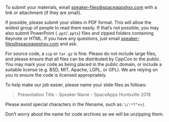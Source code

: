 To submit your materials, email [speaker-files@spaceappshsv.com](mailto:speaker-files@spaceappshsv.com) with a link or attachment (if they are small).

If possible, please submit your slides in PDF format. This will allow the widest group of people to read them easily. If that’s not possible, you may also submit PowerPoint (`.ppt`/`.pptx`) files and zipped folders containing Keynote or HTML. If you have any questions, just email [speaker-files@spaceappshsv.com](mailto:speaker-files@spaceappshsv.com) and ask.

For source code, a `zip` or `tar.gz` is fine. Please do not include large files, and please ensure that all files can be distributed by CppCon to the public. You may mark your code as being placed in the public domain, or include a suitable license (e.g. BSD, MIT, Apache, LGPL, or GPL). We are relying on you to ensure the code is licensed appropriately.

To help make our job easier, please name your slide files as follows:

> Presentation Title - Speaker Name - SpaceApps Huntsville 2018

Please avoid special characters in the filename, such as: `\/:*?"<>|`.

Don’t worry about the name for code archives as we will be unzipping them.
